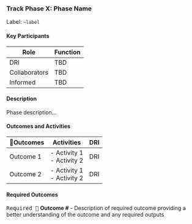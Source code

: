 ### Track Phase X: Phase Name

Label: `~label`

#### Key Participants
<!-- this table outlines the individuals contributing (or informed) for this phase. DRI - Directly Responsible Individual, Collaborators - Active participation in the phase, Informed - kept up to date on the outcomes -->

| Role |Function|
|---|---|
| DRI | TBD |
| Collaborators | TBD|
| Informed | TBD |

#### Description

Phase description...
<!-- The description should capture the intent of the phase. Why does it exist and what are the basic motions involved with the phase? Be clear and write with brevity. 

example from build > launch:

"After launch, the Product Manager and Product Designer should pay close attention to product usage data. This starts by ensuring your AMAU is instrumented and reporting as you expect. From there consider how the feature has impacted GMAU and SMAU. At this point you should also solicit customer feedback to guide follow-on iterative improvements, until success metrics are achieved/exceeded and a decision can be made that the product experience is sufficient. To create a combined and ongoing quantitative and qualitative feedback loop, the following activities are recommended:"
-->

#### Outcomes and Activities
<!-- The outcomes and related activities table below should capture the outcomes (recommended, or required) and the associated activities team members should consider deploying to achieve that outcome. Start by defining the outcomes, and layer in the activities where appropriate. If an outcome is required designate it in **bold** and use the 🔎 emoji. 
example: 
outcomes / outputs = What must be accomplished during the phase
activities = opportunities and suggestions to satisfy the outcomes / outputs
DRI = who is responsible for ensuring this outcome is completed (Product Manager, Engineering, Product Designer, SET, etc...)
-->
| 🔎Outcomes | Activities | DRI |
|---|---|---|
| Outcome 1 | - Activity 1 <br> - Activity 2 <br> | DRI |
| Outcome 2 | - Activity 1 <br> - Activity 2 | DRI|

#### Required Outcomes

<kbd class="required">Required 🔎</kbd>
**Outcome #** - Description of required outcome providing a better understanding of the outcome and any required outputs

